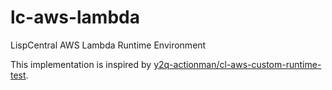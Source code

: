 # lc-aws-lambda

LispCentral AWS Lambda Runtime Environment

This implementation is inspired by [y2q-actionman/cl-aws-custom-runtime-test](https://github.com/y2q-actionman/cl-aws-custom-runtime-test).


